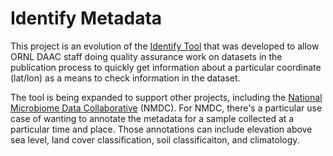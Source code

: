 # Identify Metadata

This project is an evolution of the [Identify Tool](https://webmap.ornl.gov/qaqc/identify) that was developed to allow ORNL DAAC staff doing quality assurance work on datasets in the publication process to quickly get information about a particular coordinate (lat/lon) as a means to check information in the dataset.

The tool is being expanded to support other projects, including the [National Microbiome Data Collaborative](https://microbiomedata.org) (NMDC).  For NMDC, there's a particular use case of wanting to annotate the metadata for a sample collected at a particular time and place.  Those annotations can include elevation above sea level, land cover classification, soil classificaiton, and climatology.
